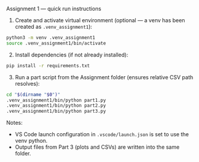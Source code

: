Assignment 1 — quick run instructions

1) Create and activate virtual environment (optional — a venv has been created as `.venv_assignment1`):

```bash
python3 -m venv .venv_assignment1
source .venv_assignment1/bin/activate
```

2) Install dependencies (if not already installed):

```bash
pip install -r requirements.txt
```

3) Run a part script from the Assignment folder (ensures relative CSV path resolves):

```bash
cd "$(dirname "$0")"
.venv_assignment1/bin/python part1.py
.venv_assignment1/bin/python part2.py
.venv_assignment1/bin/python part3.py
```

Notes:
- VS Code launch configuration in `.vscode/launch.json` is set to use the venv python.
- Output files from Part 3 (plots and CSVs) are written into the same folder.
